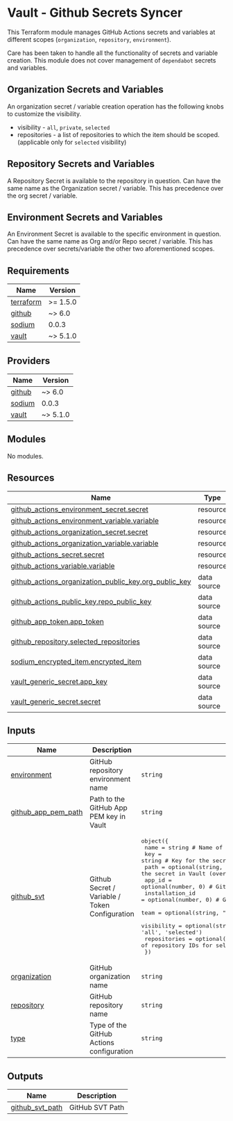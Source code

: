 # Vault - Github Secrets Syncer

This Terraform module manages GitHub Actions secrets and variables at different scopes (`organization`, `repository`, `environment`).

Care has been taken to handle all the functionality of secrets and variable creation. This module does not cover management of `dependabot` secrets and variables.

## Organization Secrets and Variables

An organization secret / variable creation operation has the following knobs to customize the visibility.

* visibility - `all`, `private`, `selected`
* repositories - a list of repositories to which the item should be scoped. (applicable only for `selected` visibility)

## Repository Secrets and Variables

A Repository Secret is available to the repository in question. Can have the same name as the Organization secret / variable.
This has precedence over the org secret / variable.

## Environment Secrets and Variables

An Environment Secret is available to the specific environment in question. Can have the same name as Org and/or Repo secret / variable.
This has precedence over secrets/variable the other two aforementioned scopes.

<!-- BEGIN_TF_DOCS -->
## Requirements

| Name | Version |
|------|---------|
| <a name="requirement_terraform"></a> [terraform](#requirement\_terraform) | >= 1.5.0 |
| <a name="requirement_github"></a> [github](#requirement\_github) | ~> 6.0 |
| <a name="requirement_sodium"></a> [sodium](#requirement\_sodium) | 0.0.3 |
| <a name="requirement_vault"></a> [vault](#requirement\_vault) | ~> 5.1.0 |

## Providers

| Name | Version |
|------|---------|
| <a name="provider_github"></a> [github](#provider\_github) | ~> 6.0 |
| <a name="provider_sodium"></a> [sodium](#provider\_sodium) | 0.0.3 |
| <a name="provider_vault"></a> [vault](#provider\_vault) | ~> 5.1.0 |

## Modules

No modules.

## Resources

| Name | Type |
|------|------|
| [github_actions_environment_secret.secret](https://registry.terraform.io/providers/integrations/github/latest/docs/resources/actions_environment_secret) | resource |
| [github_actions_environment_variable.variable](https://registry.terraform.io/providers/integrations/github/latest/docs/resources/actions_environment_variable) | resource |
| [github_actions_organization_secret.secret](https://registry.terraform.io/providers/integrations/github/latest/docs/resources/actions_organization_secret) | resource |
| [github_actions_organization_variable.variable](https://registry.terraform.io/providers/integrations/github/latest/docs/resources/actions_organization_variable) | resource |
| [github_actions_secret.secret](https://registry.terraform.io/providers/integrations/github/latest/docs/resources/actions_secret) | resource |
| [github_actions_variable.variable](https://registry.terraform.io/providers/integrations/github/latest/docs/resources/actions_variable) | resource |
| [github_actions_organization_public_key.org_public_key](https://registry.terraform.io/providers/integrations/github/latest/docs/data-sources/actions_organization_public_key) | data source |
| [github_actions_public_key.repo_public_key](https://registry.terraform.io/providers/integrations/github/latest/docs/data-sources/actions_public_key) | data source |
| [github_app_token.app_token](https://registry.terraform.io/providers/integrations/github/latest/docs/data-sources/app_token) | data source |
| [github_repository.selected_repositories](https://registry.terraform.io/providers/integrations/github/latest/docs/data-sources/repository) | data source |
| [sodium_encrypted_item.encrypted_item](https://registry.terraform.io/providers/killmeplz/sodium/0.0.3/docs/data-sources/encrypted_item) | data source |
| [vault_generic_secret.app_key](https://registry.terraform.io/providers/hashicorp/vault/latest/docs/data-sources/generic_secret) | data source |
| [vault_generic_secret.secret](https://registry.terraform.io/providers/hashicorp/vault/latest/docs/data-sources/generic_secret) | data source |

## Inputs

| Name | Description | Type | Default | Required |
|------|-------------|------|---------|:--------:|
| <a name="input_environment"></a> [environment](#input\_environment) | GitHub repository environment name | `string` | `""` | no |
| <a name="input_github_app_pem_path"></a> [github\_app\_pem\_path](#input\_github\_app\_pem\_path) | Path to the GitHub App PEM key in Vault | `string` | `"secret/path/to/github/app/pem"` | no |
| <a name="input_github_svt"></a> [github\_svt](#input\_github\_svt) | Github Secret / Variable / Token Configuration | <pre>object({<br/>    name            = string                     # Name of the secret<br/>    key             = string                     # Key for the secret<br/>    path            = optional(string, "")       # Path to the secret in Vault (overrides default path construction)<br/>    app_id          = optional(number, 0)        # GitHub App ID (if applicable)<br/>    installation_id = optional(number, 0)        # GitHub App Installation ID (if applicable)<br/>    team            = optional(string, "devops") # Team associated with the secret<br/>    visibility      = optional(string, "all")    # Visibility of the secret (e.g., 'all', 'selected')<br/>    repositories    = optional(list(string), []) # List of repository IDs for selected visibility<br/>  })</pre> | <pre>{<br/>  "key": "vault-key-or-github-app-slug",<br/>  "name": "action_secret_token"<br/>}</pre> | no |
| <a name="input_organization"></a> [organization](#input\_organization) | GitHub organization name | `string` | `"your-org"` | no |
| <a name="input_repository"></a> [repository](#input\_repository) | GitHub repository name | `string` | `""` | no |
| <a name="input_type"></a> [type](#input\_type) | Type of the GitHub Actions configuration | `string` | `"secret"` | no |

## Outputs

| Name | Description |
|------|-------------|
| <a name="output_github_svt_path"></a> [github\_svt\_path](#output\_github\_svt\_path) | GitHub SVT Path |
<!-- END_TF_DOCS -->
